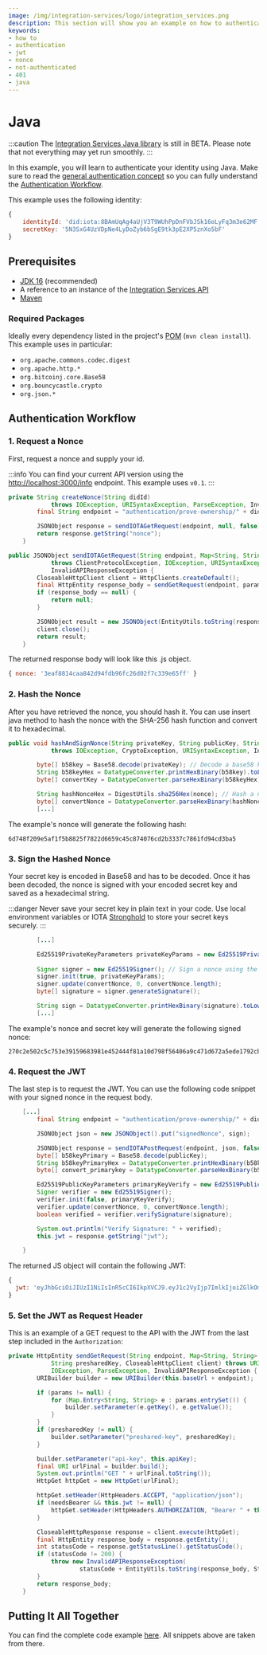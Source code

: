 ```yaml
---
image: /img/integration-services/logo/integration_services.png
description: This section will show you an example on how to authenticate using Java.
keywords:
- how to
- authentication
- jwt
- nonce
- not-authenticated
- 401
- java
---
```



# Java

:::caution
The [Integration Services Java library](https://github.com/albydeca/iota-is-sdk) is still in BETA. Please note that not everything may yet run smoothly.
:::

In this example, you will learn to authenticate your identity using Java. Make sure to read the [general authentication concept](https://wiki.iota.org/integration-services/authentication) so you can fully understand the [Authentication Workflow](https://wiki.iota.org/integration-services/authentication#authentication-workflow).

This example uses the following identity: 

```js
{
    identityId: 'did:iota:8BAmUqAg4aUjV3T9WUhPpDnFVbJSk16oLyFq3m3e62MF',
    secretKey: '5N3SxG4UzVDpNe4LyDoZyb6bSgE9tk3pE2XP5znXo5bF'
}
```

## Prerequisites 

* [JDK 16](https://openjdk.java.net/projects/jdk/16/) (recommended)
* A reference to an instance of the [Integration Services API](https://github.com/iotaledger/integration-services)
* [Maven](https://maven.apache.org/)

### Required Packages 

Ideally every dependency listed in the project's [POM](https://github.com/albydeca/iota-is-sdk/blob/main/pom.xml) (`mvn clean install`). This example uses in particular:

* `org.apache.commons.codec.digest`
* `org.apache.http.*`
* `org.bitcoinj.core.Base58`
* `org.bouncycastle.crypto`
* `org.json.*`

## Authentication Workflow

### 1. Request a Nonce

First, request a nonce and supply your id.

:::info
You can find your current API version using the [http://localhost:3000/info](http://localhost:3000/info) endpoint. This example uses `v0.1`.
:::

```java
private String createNonce(String didId)
			throws IOException, URISyntaxException, ParseException, InvalidAPIResponseException {
		final String endpoint = "authentication/prove-ownership/" + didId;

		JSONObject response = sendIOTAGetRequest(endpoint, null, false);
		return response.getString("nonce");
	}

public JSONObject sendIOTAGetRequest(String endpoint, Map<String, String> params, boolean withAuth)
			throws ClientProtocolException, IOException, URISyntaxException, ParseException,
			InvalidAPIResponseException {
		CloseableHttpClient client = HttpClients.createDefault();
		final HttpEntity response_body = sendGetRequest(endpoint, params, withAuth, null, client); // see last step of tutorial for implementation of this method
		if (response_body == null) {
			return null;
		}

		JSONObject result = new JSONObject(EntityUtils.toString(response_body, StandardCharsets.UTF_8));
		client.close();
		return result;
	}
```

The returned response body  will look like this .js object.

```js
{ nonce: '3eaf8814caa842d94fdb96fc26d02f7c339e65ff' }
```

### 2. Hash the Nonce

After you have retrieved the nonce, you should hash it. You can use insert java method to hash the nonce with the SHA-256 hash function and convert it to hexadecimal.

```java
public void hashAndSignNonce(String privateKey, String publicKey, String nonce, String didId)
			throws IOException, CryptoException, URISyntaxException, InvalidAPIResponseException {

		byte[] b58key = Base58.decode(privateKey); // Decode a base58 key and encode it as hex key
		String b58keyHex = DatatypeConverter.printHexBinary(b58key).toLowerCase();
		byte[] convertKey = DatatypeConverter.parseHexBinary(b58keyHex);

		String hashNonceHex = DigestUtils.sha256Hex(nonce); // Hash a nonce with SHA-256 (apache_commons)
		byte[] convertNonce = DatatypeConverter.parseHexBinary(hashNonceHex);
        [...]
```
The example's nonce will generate the following hash:

```
6d748f209e5af1f5b8825f7822d6659c45c874076cd2b3337c7861fd94cd3ba5
```

### 3. Sign the Hashed Nonce

Your secret key is encoded in Base58 and has to be decoded. Once it has been decoded, the nonce is signed with your encoded secret key and saved as a hexadecimal string.

:::danger
Never save your secret key in plain text in your code. Use local environment variables or IOTA [Stronghold](https://wiki.iota.org/stronghold.rs/welcome) to store your secret keys securely.
:::

```java
        [...]

		Ed25519PrivateKeyParameters privateKeyParams = new Ed25519PrivateKeyParameters(convertKey, 0); // Encode in
																										// PrivateKey
		Signer signer = new Ed25519Signer(); // Sign a nonce using the private key
		signer.init(true, privateKeyParams);
		signer.update(convertNonce, 0, convertNonce.length);
		byte[] signature = signer.generateSignature();

		String sign = DatatypeConverter.printHexBinary(signature).toLowerCase();
        [...]
```

The example's nonce and secret key will generate the following signed nonce:

```
270c2e502c5c753e39159683981e452444f81a10d798f56406a9c471d672a5ede1792cb7f97d4f9c9efeec7bf35577dd1f8482afca7e3710291868a65bf91e07
```

### 4. Request the JWT

The last step is to request the JWT. You can use the following code snippet with your signed nonce in the request body.

```java
    [...]
        final String endpoint = "authentication/prove-ownership/" + didId;

		JSONObject json = new JSONObject().put("signedNonce", sign);

		JSONObject response = sendIOTAPostRequest(endpoint, json, false);
		byte[] b58keyPrimary = Base58.decode(publicKey);
		String b58keyPrimaryHex = DatatypeConverter.printHexBinary(b58keyPrimary).toLowerCase();
		byte[] convert_primarykey = DatatypeConverter.parseHexBinary(b58keyPrimaryHex);

		Ed25519PublicKeyParameters primaryKeyVerify = new Ed25519PublicKeyParameters(convert_primarykey, 0);
		Signer verifier = new Ed25519Signer();
		verifier.init(false, primaryKeyVerify);
		verifier.update(convertNonce, 0, convertNonce.length);
		boolean verified = verifier.verifySignature(signature);

		System.out.println("Verify Signature: " + verified);
		this.jwt = response.getString("jwt");

	}
```

The returned JS object will contain the following JWT:

```js
{
  jwt: 'eyJhbGciOiJIUzI1NiIsInR5cCI6IkpXVCJ9.eyJ1c2VyIjp7ImlkIjoiZGlkOmlvdGE6OEJBbVVxQWc0YVVqVjNUOVdVaFBwRG5GVmJKU2sxNm9MeUZxM20zZTYyTUYiLCJwdWJsaWNLZXkiOiI3WFRYVlJ5M0cxTVhjbURrejJiUUNiV3B2OEF6b1FSZ3hHdjVtRG0xRkoxdCIsInVzZXJuYW1lIjoiVGltMTIzNDUiLCJyZWdpc3RyYXRpb25EYXRlIjoiMjAyMi0wMi0xOFQwNzo0ODo0NSswMTowMCIsImNsYWltIjp7InR5cGUiOiJQZXJzb24ifSwicm9sZSI6IlVzZXIifSwiaWF0IjoxNjQ1MTc3OTg1LCJleHAiOjE2NDUyNjQzODV9.-O2UpPyfWOvtLV2cUF9fPVhgCGDCVwFU9zXrpn_uKU0'
}
```

### 5. Set the JWT as Request Header

This is an example of a GET request to the API with the JWT from the last step included in the `Authorization`:

```java
private HttpEntity sendGetRequest(String endpoint, Map<String, String> params, boolean needsBearer,
			String presharedKey, CloseableHttpClient client) throws URISyntaxException, ClientProtocolException,
			IOException, ParseException, InvalidAPIResponseException {
		URIBuilder builder = new URIBuilder(this.baseUrl + endpoint);

		if (params != null) {
			for (Map.Entry<String, String> e : params.entrySet()) {
				builder.setParameter(e.getKey(), e.getValue());
			}
		}
		if (presharedKey != null) {
			builder.setParameter("preshared-key", presharedKey);
		}

		builder.setParameter("api-key", this.apiKey);
		final URI urlFinal = builder.build();
		System.out.println("GET " + urlFinal.toString());
		HttpGet httpGet = new HttpGet(urlFinal);

		httpGet.setHeader(HttpHeaders.ACCEPT, "application/json");
		if (needsBearer && this.jwt != null) {
			httpGet.setHeader(HttpHeaders.AUTHORIZATION, "Bearer " + this.jwt);
		}

		CloseableHttpResponse response = client.execute(httpGet);
		final HttpEntity response_body = response.getEntity();
		int statusCode = response.getStatusLine().getStatusCode();
		if (statusCode != 200) {
			throw new InvalidAPIResponseException(
					statusCode + EntityUtils.toString(response_body, StandardCharsets.UTF_8));
		}
		return response_body;
	}

```

##  Putting It All Together

You can find the complete code example [here](https://github.com/albydeca/iota-is-sdk/blob/main/src/main/java/net/gradbase/clients/BaseClient.java). All snippets above are taken from there.

